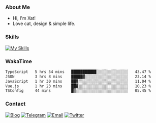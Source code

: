### About Me

- Hi, I'm Xat!
- Love cat, design & simple life.

### Skills

[![My Skills](https://skillicons.dev/icons?i=figma,rust,ts,react,nextjs,vue,vite,nuxtjs,astro,tailwind&perline=10)](https://skillicons.dev)

### WakaTime

<!--START_SECTION:waka-->

```txt
TypeScript   5 hrs 54 mins   ███████████░░░░░░░░░░░░░░   43.47 %
JSON         3 hrs 8 mins    █████▓░░░░░░░░░░░░░░░░░░░   23.14 %
JavaScript   1 hr 30 mins    ██▓░░░░░░░░░░░░░░░░░░░░░░   11.04 %
Vue.js       1 hr 23 mins    ██▓░░░░░░░░░░░░░░░░░░░░░░   10.23 %
TSConfig     44 mins         █▒░░░░░░░░░░░░░░░░░░░░░░░   05.45 %
```

<!--END_SECTION:waka-->

### Contact

[![Blog](https://img.shields.io/badge/Blog&#58;&#160;Xat-000000?style=for-the-badge&logo=About.me&logoColor=white)](https://xatloon.com)
[![Telegram](https://img.shields.io/badge/Telegram&#58;&#160;Xat-2CA5E0?style=for-the-badge&logo=telegram&logoColor=white)](https://t.me/Xatloon)
[![Email](https://img.shields.io/badge/Email&#58;&#160;i&#64;xatloon&#46;com-D14836?style=for-the-badge&logo=gmail&logoColor=white)](mailto:i@xatloon.com)
[![Twitter](https://img.shields.io/badge/X&#58;&#160;Xat-1DA1F2?style=for-the-badge&logo=x&logoColor=white)](https://x.com/Xatloon)
